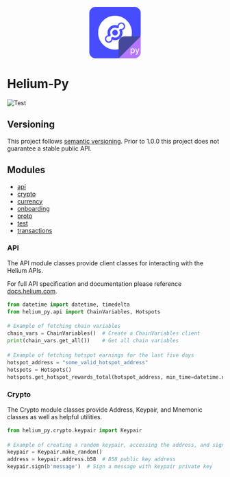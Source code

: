 <p align="center">
<img src="helium-py.png" width="120px" height="120px" alt="helium-py logo" title="helium.py">
</p>

# Helium-Py
![Test](https://github.com/Crypto-Balloon/helium-py/actions/workflows/test.yml/badge.svg)

## Versioning

This project follows [semantic versioning](https://semver.org/). Prior to 1.0.0 this project does not
guarantee a stable public API.

## Modules

- [api](#api)
- [crypto](#crypto)
- [currency](#currency)
- [onboarding](#onboarding)
- [proto](#proto)
- [test](#test)
- [transactions](#transactions)

### API

The API module classes provide client classes for interacting with the Helium APIs.

For full API specification and documentation please reference [docs.helium.com](https://docs.helium.com/api/blockchain).

```python
from datetime import datetime, timedelta
from helium_py.api import ChainVariables, Hotspots

# Example of fetching chain variables
chain_vars = ChainVariables()  # Create a ChainVariables client
print(chain_vars.get_all())    # Get all chain variables

# Example of fetching hotspot earnings for the last five days
hotspot_address = "some_valid_hotspot_address"
hotspots = Hotspots()
hotspots.get_hotspot_rewards_total(hotspot_address, min_time=datetime.now() - timedelta(days=5))
```

### Crypto

The Crypto module classes provide Address, Keypair, and Mnemonic classes as well as helpful utilities.

```python
from helium_py.crypto.keypair import Keypair

# Example of creating a random keypair, accessing the address, and signing a message
keypair = Keypair.make_random()
address = keypair.address.b58  # B58 public key address
keypair.sign(b'message')  # Sign a message with keypair private key
```
